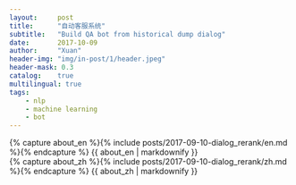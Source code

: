 ```yaml
---
layout:     post
title:      "自动客服系统"
subtitle:   "Build QA bot from historical dump dialog"
date:       2017-10-09
author:     "Xuan"
header-img: "img/in-post/1/header.jpeg"
header-mask: 0.3
catalog:    true
multilingual: true
tags:
    - nlp
    - machine learning
    - bot
---
```


<!-- English Version -->
<div class="en post-container">
    {% capture about_en %}{% include posts/2017-09-10-dialog_rerank/en.md %}{% endcapture %}
    {{ about_en | markdownify }}
</div>

<!-- Chinese Version -->
<div class="zh post-container">
    {% capture about_zh %}{% include posts/2017-09-10-dialog_rerank/zh.md %}{% endcapture %}
    {{ about_zh | markdownify }}
</div>
